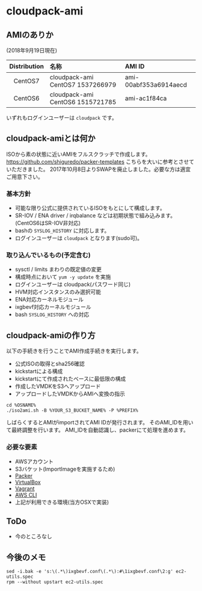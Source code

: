 # cloudpack-ami
## AMIのありか

(2018年9月19日現在)

| Distribution | 名称 | AMI ID |
|:---:|:---|:---|
| CentOS7 | cloudpack-ami CentOS7 1537266979 | ami-00abf353a6914aecd |
| CentOS6 | cloudpack-ami CentOS6 1515721785 | ami-ac1f84ca |

いずれもログインユーザーは `cloudpack` です。

## cloudpack-amiとは何か

ISOから素の状態に近いAMIをフルスクラッチで作成します。
https://github.com/shiguredo/packer-templates こちらを大いに参考とさせていただきました。
2017年10月8日よりSWAPを廃止しました。必要な方は適宜ご用意下さい。

### 基本方針

- 可能な限り公式に提供されているISOをもとにして構成します。
- SR-IOV / ENA driver / irqbalance などは初期状態で組み込みます。(CentOS6はSR-IOV非対応)
- bashの `SYSLOG_HISTORY` に対応します。
- ログインユーザーは `cloudpack` となります(sudo可)。

### 取り込んでいるもの(予定含む)

- sysctl / limits まわりの既定値の変更
- 構成時点において `yum -y update` を実施
- ログインユーザーは cloudpack(パスワード同じ)
- HVM対応インスタンスのみ選択可能
- ENA対応カーネルモジュール
- ixgbevf対応カーネルモジュール
- bash `SYSLOG_HISTORY` への対応

## cloudpack-amiの作り方

以下の手続きを行うことでAMI作成手続きを実行します。
- 公式ISOの取得とsha256確認
- kickstartによる構成
- kickstartにて作成されたベースに最低限の構成
- 作成したVMDKをS3へアップロード
- アップロードしたVMDKからAMIへ変換の指示

```
cd %OSNAME%
./iso2ami.sh -B %YOUR_S3_BUCKET_NAME% -P %PREFIX%
```

しばらくするとAMIがimportされてAMI IDが発行されます。
そのAMI_IDを用いて最終調整を行います。
AMI_IDを自動認識し、packerにて処理を進めます。

### 必要な要素

- AWSアカウント
- S3バケット(ImportImageを実施するため)
- [Packer](https://www.packer.io)
- [VirtualBox](https://www.virtualbox.org)
- [Vagrant](https://www.vagrantup.com)
- [AWS CLI](https://github.com/aws/aws-cli)
- 上記が利用できる環境(当方OSXで実装)


## ToDo

- 今のところなし

## 今後のメモ

```
sed -i.bak -e 's:\(.*\)ixgbevf.conf\(.*\):#\1ixgbevf.conf\2:g' ec2-utils.spec
rpm --without upstart ec2-utils.spec
```
